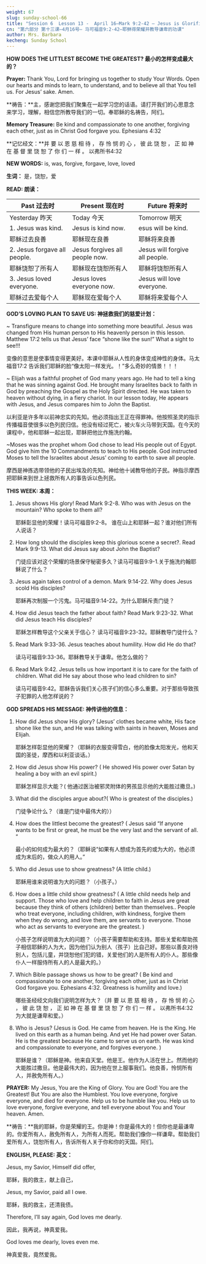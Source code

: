 ```yaml
---
weight: 67
slug: sunday-school-66
title: "Session 6  Lesson 13 -  April 16–Mark 9:2-42 – Jesus is Glorified and Teaches Humility "
cn: "第六部分 第十三课—4月16号— 马可福音9:2-42—耶稣得荣耀并教导谦卑的功课"
author: Mrs. Barbara
kecheng: Sunday School
---
```



**HOW DOES THE LITTLEST BECOME THE GREATEST? 最小的怎样变成最大的？**

**Prayer:** Thank You, Lord for bringing us together to study Your Words. Open our hearts and minds to learn, to understand, and to believe all that You tell us. For Jesus’ sake. Amen. 

**祷告：**主，感谢您把我们聚集在一起学习您的话语。请打开我们的心思意念来学习，理解，相信您所教导我们的一切。奉耶稣的名祷告，阿们。

**Memory Treasure:** Be kind and compassionate to one another, forgiving each other, just as in Christ God forgave you. Ephesians 4:32

**记忆经文：**并 要 以 恩 慈 相 待 ， 存 怜 悯 的 心 ， 彼 此 饶 恕 ， 正 如 神 在 基 督 里 饶 恕 了 你 们 一 样 。 以弗所书4:32

**NEW WORDS:** is, was, forgive, forgave, love, loved

**生词：** 是，饶恕，爱

**READ: 朗读：**

|  Past  过去时      |  Present 现在时     | Future 将来时   |
|---|---|---|
|  Yesterday  昨天   |  Today 今天    |  Tomorrow 明天   |
|   1. Jesus was kind.       |  Jesus is kind now.      |  esus will be kind.   |   
|  耶稣过去良善     | 耶稣现在良善    | 耶稣将来良善   |
|   2. Jesus forgave all people.       |  Jesus forgives all people now.   |    Jesus will forgive all people.    |   
| 耶稣饶恕了所有人     |  耶稣现在饶恕所有人    |  耶稣将饶恕所有人   |
|   3. Jesus loved everyone.      |  Jesus loves everyone now.      |    Jesus will love everyone.    |   
|  耶稣过去爱每个人       |  耶稣现在爱每个人     |  耶稣将来爱每个人   |

**GOD’S LOVING PLAN TO SAVE US:  神拯救我们的慈爱计划：**

~ Transfigure means to change into something more beautiful. Jesus was changed from His human person  to His heavenly person in this lesson. Matthew 17:2 tells us that Jesus’ face “shone like the sun!” What a sight to see!!!

变像的意思是使事情变得更美好。本课中耶稣从人性的身体变成神性的身体。马太福音17:2 告诉我们耶稣的脸“像太阳一样发光。！”多么奇妙的情景！！！

~ Elijah was a faithful prophet of God many years ago. He had to tell a king that he was sinning against God.   He brought many Israelites back to faith in God by preaching the Gospel as the Holy Spirit directed. He was taken to heaven without dying, in a fiery chariot. In our lesson today, He appears with Jesus, and Jesus compares him to John the Baptist.

以利亚是许多年以前神忠实的先知。他必须指出王正在得罪神。他按照圣灵的指示传播福音使很多以色列民归信。他没有经过死亡，被火车火马带到天国。在今天的课程中，他和耶稣一起出现，耶稣把他比作施洗约翰。

~Moses was the prophet whom God chose to lead His people out of Egypt. God give him the 10 Commandments to teach to His people. God instructed Moses to tell the Israelites about Jesus’ coming to earth to save all people.

摩西是神拣选带领他的子民出埃及的先知。神给他十诫教导他的子民。神指示摩西把耶稣来到世上拯救所有人的事告诉以色列民。

**THIS WEEK: 本周：**

1.  Jesus shows His glory! Read Mark 9:2-8. Who was with Jesus on the mountain? Who spoke to them all?

    耶稣彰显他的荣耀！读马可福音9:2-8。 谁在山上和耶稣一起？谁对他们所有人说话？

2.  How long should the disciples keep this glorious scene a secret?. Read  Mark 9:9-13.  What did Jesus say about John the Baptist?

    门徒应该对这个荣耀的场景保守秘密多久？读马可福音9:9-1.关于施洗约翰耶稣说了什么？

3.  Jesus again takes control of a demon. Mark 9:14-22. Why does Jesus scold His disciples?

    耶稣再次制服一个污鬼。马可福音9:14-22。为什么耶稣斥责门徒？

4.  How did Jesus teach the father  about faith?  Read Mark 9:23-32. What did Jesus teach His disciples?

    耶稣怎样教导这个父亲关于信心？ 读马可福音9:23-32。耶稣教导门徒什么？

5.  Read Mark 9:33-36. Jesus teaches about humility. How did He do that?

    读马可福音9:33-36。耶稣教导关于谦卑。他怎么做的？

6.  Read Mark 9:42. Jesus tells us how important it is to care for the faith of children.  What did He say about those who lead children to sin?

    读马可福音9:42。耶稣告诉我们关心孩子们的信心多么重要。对于那些导致孩子犯罪的人他怎样说的？

**GOD SPREADS HIS MESSAGE:  神传讲他的信息：**

1.  How did Jesus show His glory? (Jesus’ clothes became white, His face shone like the sun, and He was talking with saints in heaven, Moses and Elijah.

    耶稣怎样彰显他的荣耀？（耶稣的衣服变得雪白，他的脸像太阳发光，他和天国的圣徒，摩西和以利亚谈话。）

2.  How did Jesus show His power? ( He showed His power over Satan by healing a boy with an evil spirit.)

    耶稣怎样显示大能？( 他通过医治被邪灵附体的男孩显示他的大能胜过撒旦。)

3.  What did the disciples argue about?( Who is greatest of the disciples.)

    门徒争论什么？（谁是门徒中最伟大的））

4.  How does the littlest become the greatest? ( Jesus said “If anyone wants  to be first or great, he must be the very last and the servant of all. “

    最小的如何成为最大的？（耶稣说“如果有人想成为首先的或为大的，他必须成为末后的，做众人的用人。”

5.  Who did Jesus use to show greatness? (A little child.)

    耶稣用谁来说明谁为大的问题？（小孩子。）

6.  How does a little child show greatness? ( A little child needs help and support. Those who love and help children to faith in Jesus are great because they think of others (children) better than themselves.. People who treat everyone, including children, with kindness, forgive them when they do wrong, and love them, are servants to everyone. Those who act as servants to everyone are the greatest. )

    小孩子怎样说明谁为大的问题？（小孩子需要帮助和支持。那些关爱和帮助孩子相信耶稣的人为大，因为他们认为别人（孩子）比自己好。那些以善良对待别人，包括儿童，并饶恕他们犯的错，关爱他们的人是所有人的仆人。那些像仆人一样服侍所有人的人是最大的。）

7.  Which Bible passage shows us how to be great? (  Be kind and compassionate to one another, forgiving each other, just as in Christ God forgave you. Ephesians 4:32.  Greatness is humility and love.) 

    哪些圣经经文向我们说明怎样为大？（并 要 以 恩 慈 相 待 ， 存 怜 悯 的 心 ， 彼 此 饶 恕 ， 正 如 神 在 基 督 里 饶 恕 了 你 们 一 样 。 以弗所书4:32  为大就是谦卑和爱。）

8.  Who is Jesus? (Jesus is God. He came from heaven. He is the King.  He lived on this earth as a human being. And yet He had power over Satan. He is the greatest because He came to serve us on earth. He was kind and compassionate to everyone, and forgives everyone. )

    耶稣是谁？（耶稣是神。他来自天堂。他是王。他作为人活在世上。然而他的大能胜过撒旦。他是最伟大的，因为他在世上服事我们。他良善，怜悯所有人，并赦免所有人。）

**PRAYER:** My Jesus, You are the King of Glory. You are God! You are the Greatest! But You are also the Humblest. You love everyone, forgive everyone, and died for everyone. Help us to be humble like you. Help us to love everyone, forgive everyone, and tell everyone about You and Your heaven. Amen.  

**祷告：**我的耶稣，你是荣耀的王。你是神！你是最伟大的！但你也是最谦卑的。你爱所有人，赦免所有人，为所有人而死。帮助我们像你一样谦卑。帮助我们爱所有人，饶恕所有人，告诉所有人关于你和你的天国。阿们。

**ENGLISH, PLEASE: 英文：**

Jesus, my Savior, Himself did offer,

耶稣，我的救主，献上自己，

Jesus, my Savior, paid all I owe. 

耶稣，我的救主，还清我债。

Therefore, I’ll say again, God loves me dearly. 

因此，我再说，神真爱我。

God loves me dearly, loves even me. 

神真爱我，竟然爱我。